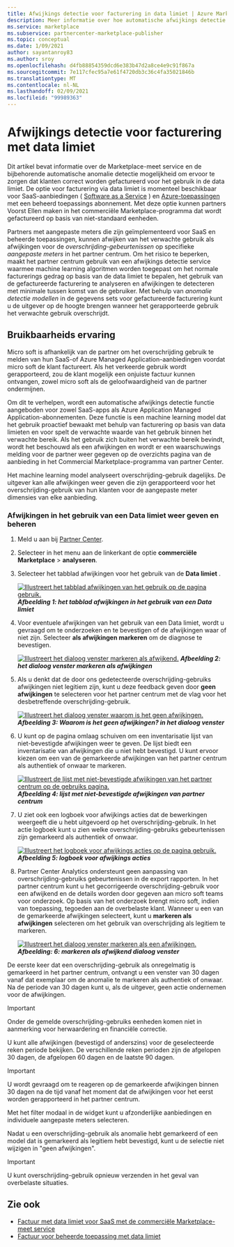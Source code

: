```yaml
---
title: Afwijkings detectie voor facturering in data limiet | Azure Marketplace
description: Meer informatie over hoe automatische afwijkings detectie voor factuur met data limiet ervoor zorgt dat uw klanten correct worden gefactureerd voor gebruik in de aanbieding van uw commerciële Marketplace.
ms.service: marketplace
ms.subservice: partnercenter-marketplace-publisher
ms.topic: conceptual
ms.date: 1/09/2021
author: sayantanroy83
ms.author: sroy
ms.openlocfilehash: d4fb88854359dcd6e383b47d2a8ce4e9c91f867a
ms.sourcegitcommit: 7e117cfec95a7e61f4720db3c36c4fa35021846b
ms.translationtype: MT
ms.contentlocale: nl-NL
ms.lasthandoff: 02/09/2021
ms.locfileid: "99989363"
---
```

# <a name="anomaly-detection-for-metered-billing"></a>Afwijkings detectie voor facturering met data limiet

Dit artikel bevat informatie over de Marketplace-meet service en de bijbehorende automatische anomalie detectie mogelijkheid om ervoor te zorgen dat klanten correct worden gefactureerd voor het gebruik in de data limiet. De optie voor facturering via data limiet is momenteel beschikbaar voor SaaS-aanbiedingen ( [Software as a Service](plan-saas-offer.md) ) en [Azure-toepassingen](plan-azure-application-offer.md#types-of-plans) met een beheerd toepassings abonnement. Met deze optie kunnen partners Voorst Ellen maken in het commerciële Marketplace-programma dat wordt gefactureerd op basis van niet-standaard eenheden.

Partners met aangepaste meters die zijn geïmplementeerd voor SaaS en beheerde toepassingen, kunnen afwijken van het verwachte gebruik als afwijkingen voor de _overschrijding-gebeurtenissen_ op specifieke _aangepaste meters_ in het partner centrum. Om het risico te beperken, maakt het partner centrum gebruik van een afwijkings detectie service waarmee machine learning algoritmen worden toegepast om het normale facturerings gedrag op basis van de data limiet te bepalen, het gebruik van de gefactureerde facturering te analyseren en afwijkingen te detecteren met minimale tussen komst van de gebruiker. Met behulp van _anomalie detectie modellen_ in de gegevens sets voor gefactureerde facturering kunt u de uitgever op de hoogte brengen wanneer het gerapporteerde gebruik het verwachte gebruik overschrijdt.

## <a name="usability-experience"></a>Bruikbaarheids ervaring

Micro soft is afhankelijk van de partner om het overschrijding gebruik te melden van hun SaaS-of Azure Managed Application-aanbiedingen voordat micro soft de klant factureert. Als het verkeerde gebruik wordt gerapporteerd, zou de klant mogelijk een onjuiste factuur kunnen ontvangen, zowel micro soft als de geloofwaardigheid van de partner ondermijnen.

Om dit te verhelpen, wordt een automatische afwijkings detectie functie aangeboden voor zowel SaaS-apps als Azure Application Managed Application-abonnementen. Deze functie is een machine learning model dat het gebruik proactief bewaakt met behulp van facturering op basis van data limieten en voor spelt de verwachte waarde van het gebruik binnen het verwachte bereik. Als het gebruik zich buiten het verwachte bereik bevindt, wordt het beschouwd als een afwijkingen en wordt er een waarschuwings melding voor de partner weer gegeven op de overzichts pagina van de aanbieding in het Commercial Marketplace-programma van partner Center.

Het machine learning model analyseert overschrijding-gebruik dagelijks. De uitgever kan alle afwijkingen weer geven die zijn gerapporteerd voor het overschrijding-gebruik van hun klanten voor de aangepaste meter dimensies van elke aanbieding.

### <a name="view-and-manage-metered-usage-anomalies"></a>Afwijkingen in het gebruik van een Data limiet weer geven en beheren

1. Meld u aan bij [Partner Center](https://partner.microsoft.com/dashboard/home).
1. Selecteer in het menu aan de linkerkant de optie **commerciële Marketplace**  >  **analyseren**.
1. Selecteer het tabblad afwijkingen voor het gebruik van de **Data limiet** .

    [![Illustreert het tabblad afwijkingen van het gebruik op de pagina gebruik.](./media/anomaly-detection/metered-usage-anomalies.png)](./media/anomaly-detection/metered-usage-anomalies.png#lightbox)
    ***Afbeelding 1: het tabblad afwijkingen in het gebruik van een Data limiet***

1. Voor eventuele afwijkingen van het gebruik van een Data limiet, wordt u gevraagd om te onderzoeken en te bevestigen of de afwijkingen waar of niet zijn. Selecteer **als afwijkingen markeren** om de diagnose te bevestigen.

     [![Illustreert het dialoog venster markeren als afwijkend.](./media/anomaly-detection/mark-as-anomaly.png)](./media/anomaly-detection/mark-as-anomaly.png#lightbox)
    ***Afbeelding 2: het dialoog venster markeren als afwijkingen***

1. Als u denkt dat de door ons gedetecteerde overschrijding-gebruiks afwijkingen niet legitiem zijn, kunt u deze feedback geven door **geen afwijkingen** te selecteren voor het partner centrum met de vlag voor het desbetreffende overschrijding-gebruik.

    [![Illustreert het dialoog venster waarom is het geen afwijkingen.](./media/anomaly-detection/why-is-it-not-an-anomaly.png)](./media/anomaly-detection/why-is-it-not-an-anomaly.png#lightbox)
    ***Afbeelding 3: Waarom is het geen afwijkingen? in het dialoog venster***

1. U kunt op de pagina omlaag schuiven om een inventarisatie lijst van niet-bevestigde afwijkingen weer te geven. De lijst biedt een inventarisatie van afwijkingen die u niet hebt bevestigd. U kunt ervoor kiezen om een van de gemarkeerde afwijkingen van het partner centrum als authentiek of onwaar te markeren.

   [![Illustreert de lijst met niet-bevestigde afwijkingen van het partner centrum op de gebruiks pagina.](./media/anomaly-detection/unacknowledged-anomalies.png)](./media/anomaly-detection/unacknowledged-anomalies.png#lightbox)
    ***Afbeelding 4: lijst met niet-bevestigde afwijkingen van partner centrum***

1. U ziet ook een logboek voor afwijkings acties dat de bewerkingen weergeeft die u hebt uitgevoerd op het overschrijding-gebruik. In het actie logboek kunt u zien welke overschrijding-gebruiks gebeurtenissen zijn gemarkeerd als authentiek of onwaar.

   [ ![ Illustreert het logboek voor afwijkings acties op de pagina gebruik.](./media/anomaly-detection/anomaly-action-log.png)](./media/anomaly-detection/anomaly-action-log.png#lightbox) 
    ***Afbeelding 5: logboek voor afwijkings acties***

1. Partner Center Analytics ondersteunt geen aanpassing van overschrijding-gebruiks gebeurtenissen in de export rapporten. In het partner centrum kunt u het gecorrigeerde overschrijding-gebruik voor een afwijkend en de details worden door gegeven aan micro soft teams voor onderzoek. Op basis van het onderzoek brengt micro soft, indien van toepassing, tegoeden aan de overbelaste klant. Wanneer u een van de gemarkeerde afwijkingen selecteert, kunt u **markeren als afwijkingen** selecteren om het gebruik van overschrijding als legitiem te markeren.

   [ ![ Illustreert het dialoog venster markeren als een afwijkingen.](./media/anomaly-detection/new-reported-usage.png)](./media/anomaly-detection/new-reported-usage.png#lightbox) 
    ***Afbeelding: 6: markeren als afwijkend dialoog venster***

De eerste keer dat een overschrijding-gebruik als onregelmatig is gemarkeerd in het partner centrum, ontvangt u een venster van 30 dagen vanaf dat exemplaar om de anomalie te markeren als authentiek of onwaar. Na de periode van 30 dagen kunt u, als de uitgever, geen actie ondernemen voor de afwijkingen.

> [!IMPORTANT]
> Onder de gemelde overschrijding-gebruiks eenheden komen niet in aanmerking voor herwaardering en financiële correctie.

U kunt alle afwijkingen (bevestigd of anderszins) voor de geselecteerde reken periode bekijken. De verschillende reken perioden zijn de afgelopen 30 dagen, de afgelopen 60 dagen en de laatste 90 dagen.

> [!IMPORTANT]
> U wordt gevraagd om te reageren op de gemarkeerde afwijkingen binnen 30 dagen na de tijd vanaf het moment dat de afwijkingen voor het eerst worden gerapporteerd in het partner centrum.

Met het filter modaal in de widget kunt u afzonderlijke aanbiedingen en individuele aangepaste meters selecteren.

Nadat u een overschrijding-gebruik als anomalie hebt gemarkeerd of een model dat is gemarkeerd als legitiem hebt bevestigd, kunt u de selectie niet wijzigen in "geen afwijkingen".

> [!IMPORTANT]
> U kunt overschrijding-gebruik opnieuw verzenden in het geval van overbelaste situaties.

## <a name="see-also"></a>Zie ook
- [Factuur met data limiet voor SaaS met de commerciële Marketplace-meet service](./partner-center-portal/saas-metered-billing.md)
- [Factuur voor beheerde toepassing met data limiet](./partner-center-portal/azure-app-metered-billing.md)
